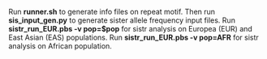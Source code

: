 Run **runner.sh** to generate info files on repeat motif. Then run **sis_input_gen.py** to generate sister allele frequency input files. 
Run **sistr_run_EUR.pbs -v pop=$pop** for sistr analysis on Europea (EUR) and East Asian (EAS) populations.
Run **sistr_run_EUR.pbs -v pop=AFR** for sistr analysis on African population.
